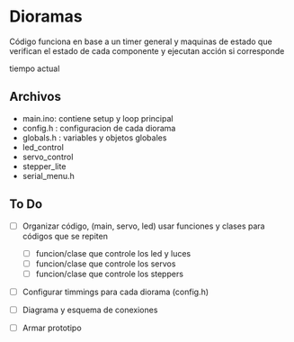 # Dioramas 

Código funciona en base a un timer general y maquinas de estado que verifican el estado de cada componente y ejecutan acción si corresponde 

tiempo actual 

## Archivos

- main.ino: contiene setup y loop principal
- config.h : configuracion de cada diorama
- globals.h : variables y objetos globales
- led_control
- servo_control
- stepper_lite
- serial_menu.h


## To Do

- [ ] Organizar código, (main, servo, led) usar funciones y clases para códigos que se repiten
  - [ ] funcion/clase que controle los led y luces
  - [ ] funcion/clase que controle los servos
  - [ ] funcion/clase que controle los steppers

- [ ] Configurar timmings para cada diorama (config.h)
- [ ] Diagrama y esquema de conexiones
- [ ] Armar prototipo

